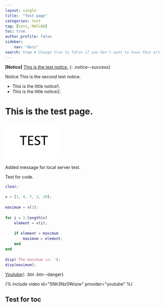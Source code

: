 ```yaml
---
layout: single
title:  "Test page"
categories: test
tag: [test, MATLAB]
toc: true
author_profile: false
sidebar:
    nav: "docs"
search: true # Change true to false if you don't want to have this article be searched 
---
```


**[Notice]** [This is the test notice.](https://www.youtube.com/) 
{: .notice--success}

<div class="notice--success">
Notice This is the second test notice.
<ul>
    <li> This is the little notice1. </li>
    <li> This is the little notice2. </li>
</ul>
</div>

# This is the test page.

![TEST](../images/2025-06-17-test/TEST.png)

Added message for local server test.



Test for code.

```matlab
clear;

v = [1, 4, 7, 2, 19];

maximum = v(1);

for i = 1:length(v)
    element = v(i);
    
    if element > maximum
        maximum = element; 
    end
end

disp('The maximum is: ');
disp(maximum);
```

[Youtube](https://www.youtube.com/){: .btn .btn--danger}

{% include video id="SNh3Nz0Wozw" provider="youtube" %}

## Test for toc









